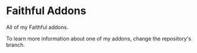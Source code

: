 # Faithful Addons

All of my Faithful addons.

To learn more information about one of my addons, change the repository's branch.
